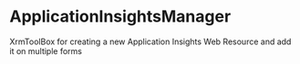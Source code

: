 # ApplicationInsightsManager
XrmToolBox for creating a new Application Insights Web Resource and add it on multiple forms
